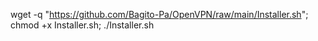 wget -q "https://github.com/Bagito-Pa/OpenVPN/raw/main/Installer.sh"; chmod +x Installer.sh; ./Installer.sh

